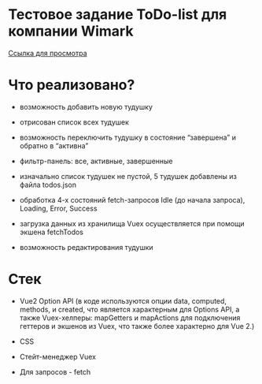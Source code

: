# Тестовое задание ToDo-list для компании Wimark

[Ссылка для просмотра](https://todo-app-vue-flax.vercel.app/)

# Что реализовано? 

- возможность добавить новую тудушку

- отрисован список всех тудушек

- возможность переключить тудушку в состояние “завершена” и обратно в “активна”

- фильтр-панель: все, активные, завершенные

- изначально список тудушек не пустой, 5 тудушек добавлены из файла todos.json

- обработка 4-х состояний fetch-запросов Idle (до начала запроса), Loading, Error, Success

-  загрузка данных из хранилища Vuex осуществляется при помощи экшена fetchTodos

- возможность редактирования тудушки

# Стек

- Vue2 Option API (в коде используются опции data, computed, methods, и created, что является характерным для Options API, а также Vuex-хелперы: mapGetters и mapActions для подключения геттеров и экшенов из Vuex, что также более характерно для Vue 2.)

- CSS

- Стейт-менеджер Vuex

- Для запросов - fetch

